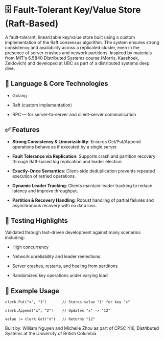 # 🗄️ Fault-Tolerant Key/Value Store (Raft-Based)

A fault-tolerant, linearizable key/value store built using a custom implementation of the Raft consensus algorithm. The system ensures strong consistency and availability across a replicated cluster, even in the presence of server crashes and network partitions.
Inspired by materials from MIT's 6.5840 Distributed Systems course (Morris, Kaashoek, Zeldovich) and developed at UBC as part of a distributed systems deep dive.


## 🔧 Language & Core Technologies
- Golang

- Raft (custom implementation)

- RPC — for server-to-server and client-server communication


## ✅ Features
- **Strong Consistency & Linearizability**: Ensures Get/Put/Append operations behave as if executed by a single server.

- **Fault Tolerance via Replication**: Supports crash and partition recovery through Raft-based log replication and leader election.

- **Exactly-Once Semantics**: Client-side deduplication prevents repeated execution of retried operations.

- **Dynamic Leader Tracking**: Clients maintain leader tracking to reduce latency and improve throughput.

- **Partition & Recovery Handling**: Robust handling of partial failures and asynchronous recovery with no data loss.

## 🧪 Testing Highlights
Validated through test-driven development against many scenarios including:

- High concurrency 

- Network unreliability and leader reelections

- Server crashes, restarts, and healing from partitions

- Randomized key operations under varying load

## 📎 Example Usage

```
clerk.Put("x", "1")       // Stores value "1" for key "x"

clerk.Append("x", "2")    // Updates "x" -> "12"

value := clerk.Get("x")   // Returns "12"
```

Built by: William Nguyen and Michelle Zhou as part of CPSC 416, Distributed Systems at the University of British Columbia
